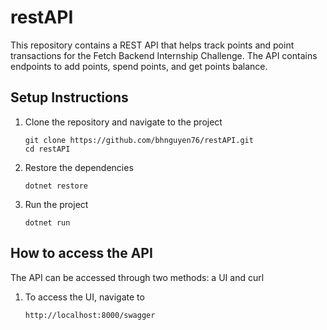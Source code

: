 # restAPI
This repository contains a REST API that helps track points and point transactions for the Fetch Backend Internship Challenge. The API contains endpoints to add points, spend points, and get points balance.
## Setup Instructions
1. Clone the repository and navigate to the project
   ```
   git clone https://github.com/bhnguyen76/restAPI.git
   cd restAPI
2. Restore the dependencies
   ```
   dotnet restore
3. Run the project
   ```
   dotnet run
## How to access the API
The API can be accessed through two methods: a UI and curl
1. To access the UI, navigate to
   ```
   http://localhost:8000/swagger
